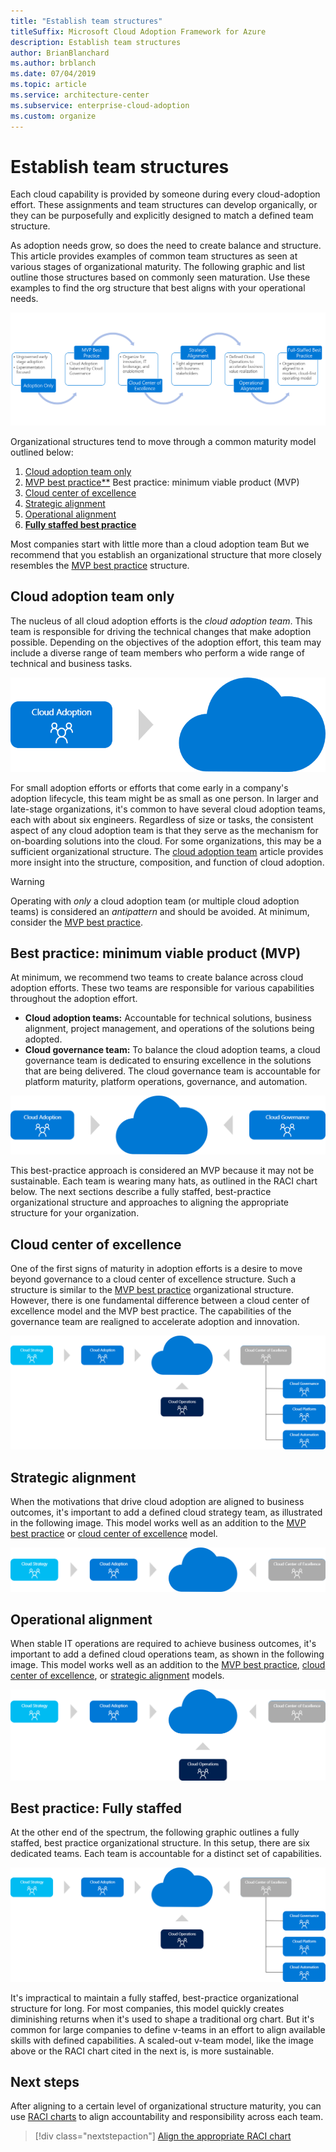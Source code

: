 ```yaml
---
title: "Establish team structures"
titleSuffix: Microsoft Cloud Adoption Framework for Azure
description: Establish team structures
author: BrianBlanchard
ms.author: brblanch
ms.date: 07/04/2019
ms.topic: article
ms.service: architecture-center
ms.subservice: enterprise-cloud-adoption
ms.custom: organize
---
```


# Establish team structures

Each cloud capability is provided by someone during every cloud-adoption effort. These assignments and team structures can develop organically, or they can be purposefully and explicitly designed to match a defined team structure.

As adoption needs grow, so does the need to create balance and structure. This article provides examples of common team structures as seen at various stages of organizational maturity. The following graphic and list outline those structures based on commonly seen maturation. Use these examples to find the org structure that best aligns with your operational needs.

![Organizational maturity cycle](../_images/ready/org-ready-maturity.png)

Organizational structures tend to move through a common maturity model outlined below:

1. [Cloud adoption team only](#cloud-adoption-team-only)
2. [MVP best practice**](#best-practice-minimum-viable-product-mvp) Best practice: minimum viable product (MVP)
3. [Cloud center of excellence](#cloud-center-of-excellence)
4. [Strategic alignment](#strategic-alignment)
5. [Operational alignment](#strategic-alignment)
6. [**Fully staffed best practice**](#best-practice-fully-staffed)

Most companies start with little more than a cloud adoption team But we recommend that you establish an organizational structure that more closely resembles the [MVP best practice](#best-practice-minimum-viable-product-mvp) structure.

## Cloud adoption team only

The nucleus of all cloud adoption efforts is the *cloud adoption team*. This team is responsible for driving the technical changes that make adoption possible. Depending on the objectives of the adoption effort, this team may include a diverse range of team members who perform a wide range of technical and business tasks.

![Cloud adoption team, with governance and security teams](../_images/ready/org-ready-adoption-only.png)

For small adoption efforts or efforts that come early in a company's adoption lifecycle, this team might be as small as one person. In larger and late-stage organizations, it's common to have several cloud adoption teams, each with about six engineers. Regardless of size or tasks, the consistent aspect of any cloud adoption team is that they serve as the mechanism for on-boarding solutions into the cloud. For some organizations, this may be a sufficient organizational structure. The [cloud adoption team](./cloud-adoption.md) article provides more insight into the structure, composition, and function of cloud adoption.

> [!WARNING]
> Operating with *only* a cloud adoption team (or multiple cloud adoption teams) is considered an *antipattern* and should be avoided. At minimum, consider the [MVP best practice](#best-practice-minimum-viable-product-mvp).

## Best practice: minimum viable product (MVP)

At minimum, we recommend two teams to create balance across cloud adoption efforts. These two teams are responsible for various capabilities throughout the adoption effort.

- **Cloud adoption teams:** Accountable for technical solutions, business alignment, project management, and operations of the solutions being adopted.
- **Cloud governance team:** To balance the cloud adoption teams, a cloud governance team is dedicated to ensuring excellence in the solutions that are being delivered. The cloud governance team is accountable for platform maturity, platform operations, governance, and automation.

![Cloud adoption with a cloud center of excellence](../_images/ready/org-ready-best-practice.png)

This best-practice approach is considered an MVP because it may not be sustainable. Each team is wearing many hats, as outlined in the RACI chart below. The next sections describe a fully staffed, best-practice organizational structure and approaches to aligning the appropriate structure for your organization.

## Cloud center of excellence

One of the first signs of maturity in adoption efforts is a desire to move beyond governance to a cloud center of excellence structure. Such a structure is similar to the [MVP best practice](#best-practice-minimum-viable-product-mvp) organizational structure. However, there is one fundamental difference between a cloud center of excellence model and the MVP best practice. The capabilities of the governance team are realigned to accelerate adoption and innovation.

![Cloud adoption with a cloud center of excellence](../_images/ready/org-ready-fully-staffed.png)

## Strategic alignment

When the motivations that drive cloud adoption are aligned to business outcomes, it's important to add a defined cloud strategy team, as illustrated in the following image. This model works well as an addition to the [MVP best practice](#best-practice-minimum-viable-product-mvp) or [cloud center of excellence](#cloud-center-of-excellence) model.

![Add a defined cloud strategy team](../_images/ready/org-ready-strategy-aligned.png)

## Operational alignment

When stable IT operations are required to achieve business outcomes, it's important to add a defined cloud operations team, as shown in the following image. This model works well as an addition to the [MVP best practice](#best-practice-minimum-viable-product-mvp), [cloud center of excellence](#cloud-center-of-excellence), or [strategic alignment](#strategic-alignment) models.

![Add a defined cloud operations team](../_images/ready/org-ready-operations-aligned.png)

## Best practice: Fully staffed

At the other end of the spectrum, the following graphic outlines a fully staffed, best practice organizational structure. In this setup, there are six dedicated teams. Each team is accountable for a distinct set of capabilities.

![Fully staffed best practice organizational structure](../_images/ready/org-ready-fully-staffed.png)

It's impractical to maintain a fully staffed, best-practice organizational structure for long. For most companies, this model quickly creates diminishing returns when it's used to shape a traditional org chart. But it's common for large companies to define v-teams in an effort to align available skills with defined capabilities. A scaled-out v-team model, like the image above or the RACI chart cited in the next is, is more sustainable.

## Next steps

After aligning to a certain level of organizational structure maturity, you can use [RACI charts](./raci-alignment.md) to align accountability and responsibility across each team.

> [!div class="nextstepaction"]
> [Align the appropriate RACI chart](./raci-alignment.md)
